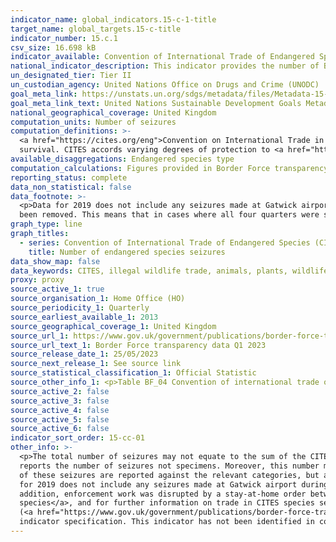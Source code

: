 ```yaml
---
indicator_name: global_indicators.15-c-1-title
target_name: global_targets.15-c-title
indicator_number: 15.c.1
csv_size: 16.698 kB
indicator_available: Convention of International Trade of Endangered Species (CITES) seizures
national_indicator_description: This indicator provides the number of Border Force seizures of species, parts or derivatives of species, and products containing species that have been illegally imported.
un_designated_tier: Tier II
un_custodian_agency: United Nations Office on Drugs and Crime (UNODC)
goal_meta_link: https://unstats.un.org/sdgs/metadata/files/Metadata-15-0c-01.pdf
goal_meta_link_text: United Nations Sustainable Development Goals Metadata (PDF 210 KB)
national_geographical_coverage: United Kingdom
computation_units: Number of seizures
computation_definitions: >-
  <a href="https://cites.org/eng">Convention on International Trade in Endangered Species of Wild Fauna and Flora (CITES)</a> - An international agreement between governments, which aims to ensure that international trade in specimens of wild animals and plants does not threaten their
  survival. CITES accords varying degrees of protection to <a href="https://cites.org/eng/disc/species.php">over 40,000 species</a> of animals and plants, whether they are traded as live specimens, derivative items, or dried herbs.
available_disaggregations: Endangered species type
computation_calculations: Figures provided in Border Force transparency data are given on a quarterly basis. The four quarters of each year have been summed to provide an annual figure of number of seizures, as quarterly seizure data is particularly volatile.
reporting_status: complete
data_non_statistical: false
data_footnote: >-
  <p>Data for 2019 does not include any seizures made at Gatwick airport during Q4, due to a change in reporting systems.</p><p>2020 figures were impacted by the 2020 Covid-19 pandemic (see 'Other Information' below).</p><p>Where figures have been surpressed in the source data, they have
  been removed. This means that in cases where all four quarters were surpressed, there is no data point available for that year.</p>
graph_type: line
graph_titles:
  - series: Convention of International Trade of Endangered Species (CITES) seizures
    title: Number of endangered species seizures
data_show_map: false
data_keywords: CITES, illegal wildlife trade, animals, plants, wildlife products, wildlife, trade
proxy: proxy
source_active_1: true
source_organisation_1: Home Office (HO)
source_periodicity_1: Quarterly
source_earliest_available_1: 2013
source_geographical_coverage_1: United Kingdom
source_url_1: https://www.gov.uk/government/publications/border-force-transparency-data-q1-2023
source_url_text_1: Border Force transparency data Q1 2023
source_release_date_1: 25/05/2023
source_next_release_1: See source link
source_statistical_classification_1: Official Statistic
source_other_info_1: <p>Table BF_04 Convention of international trade of endangered species (CITES) seizures.</p><p>While this source is updated on quarterly basis, the indicator is updated annually.</p>
source_active_2: false
source_active_3: false
source_active_4: false
source_active_5: false
source_active_6: false
indicator_sort_order: 15-cc-01
other_info: >-
  <p>The total number of seizures may not equate to the sum of the CITES seizures. CITES record the number of individual specimens seized, whereas <a href="https://www.gov.uk/government/publications/border-force-transparency-data-q1-2023">Border Force transparency data</a> presented here
  reports the number of seizures not specimens. Moreover, this number may differ due to single and multiple seizures recorded by the Border Force data. Specifically, a multiple seizure is where two or more category types (e.g., caviar and timber) are seized on a particular occasion. Each
  of these seizures are reported against the relevant categories, but are only counted once in the total number of seizures.</p><p>The data displayed on this page does not include specimens seized by the police inland which have passed through the UK border undetected. In addition, data
  for 2019 does not include any seizures made at Gatwick airport during Quarter 4, due to a change in reporting systems.</p><p>Seizure numbers in 2020 were impacted by the Covid-19 pandemic, as there were extremely large reductions in both number of passengers and amount of cargo. In
  addition, enforcement work was disrupted by a stay-at-home order between March and August 2020, and changes to work practices on return.</p><p>For further information on which species are protected by CITES please see <a href="http://checklist.cites.org/#/en">Checklist of CITES
  species</a>, and for further information on trade in CITES species see the <a href="https://trade.cites.org/en/cites_trade/">CITES Trade Database</a>.</p><p>Volume of seizures by type are also available from the source data 
  (<a href="https://www.gov.uk/government/publications/border-force-transparency-data-q1-2023">Border Force transparency data</a>).</p> This indicator is being used as an approximation of the UN SDG Indicator. Where possible, we will work to identify or develop UK data to meet the global 
  indicator specification. This indicator has not been identified in collaboration with topic experts.
---
```


